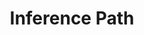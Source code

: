 ---
title: "Inference Path"

categories: ['']

tags: ['Inference', 'Path']

arabic: ['مسار الاستدلال']

publishers: ['معجم مصطلحات التعلم الآلي والتعلم العميق وعلم البيانات']

types: "word"

slug: ""
---